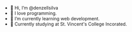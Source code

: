 - 👋 Hi, I’m @denzellsilva
- 👀 I love programming.
- 🌱 I’m currently learning web development.
- 🏫 Currently studying at St. Vincent's College Incorated.

<!---
denzellsilva/denzellsilva is a ✨ special ✨ repository because its `README.md` (this file) appears on your GitHub profile.
You can click the Preview link to take a look at your changes.
--->
